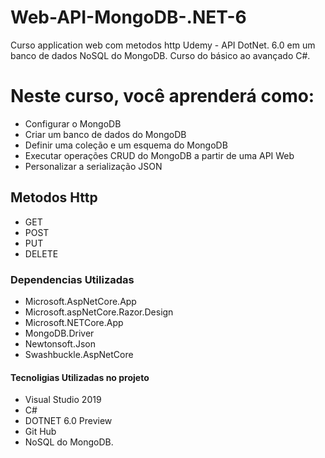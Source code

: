 # Web-API-MongoDB-.NET-6
Curso application web com metodos http Udemy - API DotNet. 6.0  em um banco de dados NoSQL do MongoDB. Curso do básico ao avançado C#.

# Neste curso, você aprenderá como:

- Configurar o MongoDB
- Criar um banco de dados do MongoDB
- Definir uma coleção e um esquema do MongoDB
- Executar operações CRUD do MongoDB a partir de uma API Web
- Personalizar a serialização JSON

## Metodos Http
- GET
- POST
- PUT
- DELETE

### Dependencias Utilizadas 

- Microsoft.AspNetCore.App
- Microsoft.aspNetCore.Razor.Design
- Microsoft.NETCore.App
- MongoDB.Driver
- Newtonsoft.Json
- Swashbuckle.AspNetCore

#### Tecnoligias Utilizadas no projeto
- Visual Studio 2019
- C#
- DOTNET 6.0 Preview
- Git Hub
- NoSQL do MongoDB.